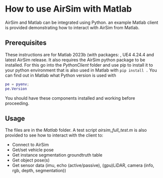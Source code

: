 # How to use AirSim with Matlab

AirSim and Matlab can be integrated using Python. an example Matlab client is provided demonstrating how to interact with AirSim from Matlab.

## Prerequisites

These instructions are for Matlab 2023b (with packages: , UE4 4.24.4 and latest AirSim release.
It also requires the AirSim python package to be installed. 
For this go into the _PythonClient_ folder and use pip to install it to your python environment that is also used in Matlab with `pip install .`
You can find out in Matlab what Python version is used with 
```matlab
pe = pyenv;
pe.Version
```

You should have these components installed and working before proceeding.

## Usage
The files are in the _Matlab_ folder. A test script _airsim_full_test.m_ is also provided to see how to interact with the client to:
 - Connect to AirSim
 - Get/set vehicle pose
 - Get instance segmentation groundtruth table
 - Get object pose(s)
 - Get sensor data (imu, echo (active/passive), (gpu)LiDAR, camera (info, rgb, depth, segmentation))